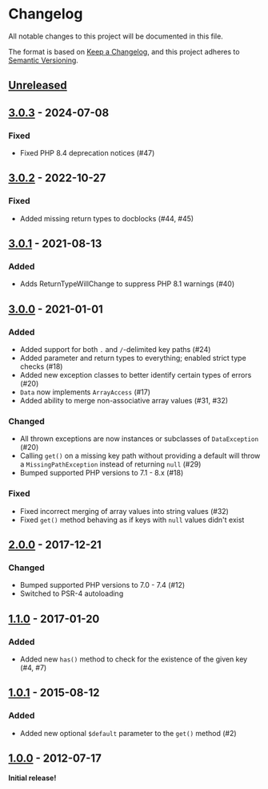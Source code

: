 # Changelog

All notable changes to this project will be documented in this file.

The format is based on [Keep a Changelog](https://keepachangelog.com/en/1.0.0/),
and this project adheres to [Semantic Versioning](https://semver.org/spec/v2.0.0.html).

## [Unreleased]

## [3.0.3] - 2024-07-08

### Fixed

-   Fixed PHP 8.4 deprecation notices (#47)

## [3.0.2] - 2022-10-27

### Fixed

-   Added missing return types to docblocks (#44, #45)

## [3.0.1] - 2021-08-13

### Added

-   Adds ReturnTypeWillChange to suppress PHP 8.1 warnings (#40)

## [3.0.0] - 2021-01-01

### Added

-   Added support for both `.` and `/`-delimited key paths (#24)
-   Added parameter and return types to everything; enabled strict type checks (#18)
-   Added new exception classes to better identify certain types of errors (#20)
-   `Data` now implements `ArrayAccess` (#17)
-   Added ability to merge non-associative array values (#31, #32)

### Changed

-   All thrown exceptions are now instances or subclasses of `DataException` (#20)
-   Calling `get()` on a missing key path without providing a default will throw a `MissingPathException` instead of returning `null` (#29)
-   Bumped supported PHP versions to 7.1 - 8.x (#18)

### Fixed

-   Fixed incorrect merging of array values into string values (#32)
-   Fixed `get()` method behaving as if keys with `null` values didn't exist

## [2.0.0] - 2017-12-21

### Changed

-   Bumped supported PHP versions to 7.0 - 7.4 (#12)
-   Switched to PSR-4 autoloading

## [1.1.0] - 2017-01-20

### Added

-   Added new `has()` method to check for the existence of the given key (#4, #7)

## [1.0.1] - 2015-08-12

### Added

-   Added new optional `$default` parameter to the `get()` method (#2)

## [1.0.0] - 2012-07-17

**Initial release!**

[Unreleased]: https://github.com/dflydev/dflydev-dot-access-data/compare/v3.0.3...main
[3.0.3]: https://github.com/dflydev/dflydev-dot-access-data/compare/v3.0.2...v3.0.3
[3.0.2]: https://github.com/dflydev/dflydev-dot-access-data/compare/v3.0.1...v3.0.2
[3.0.1]: https://github.com/dflydev/dflydev-dot-access-data/compare/v3.0.0...v3.0.1
[3.0.0]: https://github.com/dflydev/dflydev-dot-access-data/compare/v2.0.0...v3.0.0
[2.0.0]: https://github.com/dflydev/dflydev-dot-access-data/compare/v1.1.0...v2.0.0
[1.1.0]: https://github.com/dflydev/dflydev-dot-access-data/compare/v1.0.1...v1.1.0
[1.0.1]: https://github.com/dflydev/dflydev-dot-access-data/compare/v1.0.0...v1.0.1
[1.0.0]: https://github.com/dflydev/dflydev-dot-access-data/releases/tag/v1.0.0
